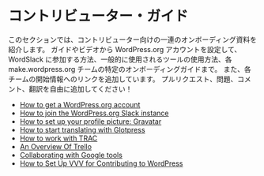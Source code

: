 # コントリビューター・ガイド

このセクションでは、コントリビューター向けの一連のオンボーディング資料を紹介します。
ガイドやビデオから WordPress.org アカウントを設定して、 WordSlack に参加する方法、一般的に使用されるツールの使用方法、各 make.wordpress.org チームの特定のオンボーディングガイドまで。 また、各チームの開始情報へのリンクを追加しています。 プルリクエスト、問題、コメント、翻訳を自由に追加してください！

* [How to get a WordPress.org account](https://github.com/WordPress/contributor-day-handbook/blob/master/*Start%20Here%20-%20General%20Guides/How%20to%20get%20a%20WordPress.org%20account.md)
* [How to join the WordPress.org Slack instance](https://github.com/WordPress/contributor-day-handbook/blob/master/*Start%20Here%20-%20General%20Guides/How%20to%20join%20the%20WordPress.org%20Slack%20instance.md)
* [How to set up your profile picture: Gravatar](https://github.com/WordPress/contributor-day-handbook/blob/master/*Start%20Here%20-%20General%20Guides/How%20to%20set%20up%20your%20profile%20picture:%20Gravatar.md)
* [How to start translating with Glotpress](https://github.com/WordPress/contributor-day-handbook/blob/master/*Start%20Here%20-%20General%20Guides/How%20to%20start%20translating%20with%20GlotPress.md)
* [How to work with TRAC](https://github.com/WordPress/contributor-day-handbook/blob/master/*Start%20Here%20-%20General%20Guides/How%20to%20work%20with%20TRAC.md)
* [An Overview Of Trello](https://github.com/WordPress/contributor-day-handbook/blob/master/*Start%20Here%20-%20General%20Guides/An%20overview%20of%20Trello.md)
* [Collaborating with Google tools](https://github.com/WordPress/contributor-day-handbook/blob/master/*Start%20Here%20-%20General%20Guides/Collaborating%20with%20Google%20tools.md)
* [How to Set Up VVV for Contributing to WordPress](https://github.com/WordPress/contributor-day-handbook/blob/master/*Start%20Here%20-%20General%20Guides/How%20to%20setup%20VVV.md)
